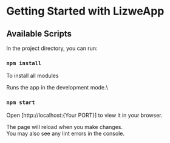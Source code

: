 # Getting Started with LizweApp

## Available Scripts

In the project directory, you can run:

### `npm install`

To install all modules

Runs the app in the development mode.\

### `npm start`

Open [http://localhost:{Your PORT}] to view it in your browser.

The page will reload when you make changes.\
You may also see any lint errors in the console.

